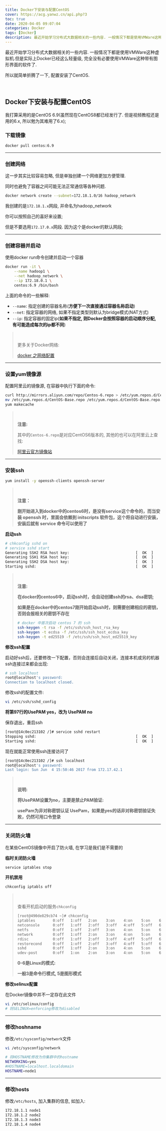 ```yaml
---
title: Docker下安装与配置CentOS
cover: https://acg.yanwz.cn/api.php?3
toc: true
date: 2020-04-05 09:07:04
categories: Docker
tags: [Docker]
description: 最近开始学习分布式大数据相关的一些内容. 一般情况下都是使用VMWare这种虚拟机. 但是实际上Docker已经这么轻量级, 完全没有必要使用VMWare这种带有图形界面的软件了. 所以就简单折腾了一下, 配置安装了CentOS.
---
```


最近开始学习分布式大数据相关的一些内容. 一般情况下都是使用VMWare这种虚拟机.但是实际上Docker已经这么轻量级, 完全没有必要使用VMWare这种带有图形界面的软件了.

所以就简单折腾了一下, 配置安装了CentOS.

<br/>

<!--more-->

<!-- **目录:** -->

<!-- toc -->

<!-- <br/> -->

## Docker下安装与配置CentOS

我打算采用的是CentOS 6.9(虽然现在CentOS8都已经发行了. 但是视频教程还是用的6.x, 所以勉为其难用了6.x);

### 下载镜像

```bash
docker pull centos:6.9
```

****

### 创建网络

这一步其实比较容易忽略, 但是单独创建一个网络更加方便管理.

同时也避免了容器之间可能无法正常通信等各种问题.

```bash
docker network create --subnet=172.18.1.0/16 hadoop_network
```

我创建的是`172.18.1.x`网段, 并命名为hadoop_network

你可以按照自己的喜好来设置;

但是不要选用`172.17.0.x`网段. 因为这个是docker的默认网段;

****

### 创建容器并启动

使用docker run命令创建并启动一个容器

```bash
docker run -it \
    --name hadoop1 \
    --net hadoop_network \
    --ip 172.18.0.1 \
    centos:6.9 /bin/bash
```

上面的命令的一些解释:

-   `--name`: 指定创建的容器名称(**方便下一次直接通过容器名称启动**)
-   `--net`: 指定容器的网络, 如果不指定类型则默认为bridge模式(NAT方式)
-   `--ip`: 指定容器的固定ip(**如果不指定, 则Docker会按照容器的启动顺序分配, 有可能造成每次的ip都不同**)

><br/>
>
>更多关于Docker网络: 
>
>[docker 之网络配置](https://blog.51cto.com/13362895/2130375)

****

### 设置yum镜像源

配置阿里云的镜像源, 在容器中执行下面的命令:

```bash
curl http://mirrors.aliyun.com/repo/Centos-6.repo > /etc/yum.repos.d/CentOS-Base-6-aliyun.repo
mv /etc/yum.repos.d/CentOS-Base.repo /etc/yum.repos.d/CentOS-Base.repo.bak
yum makecache
```

>   <br/>
>
>   **注意:**
>
>   其中的`Centos-6.repo`是对应CentOS6版本的, 其他的也可以在阿里云上查找:
>
>   [阿里云官方镜像站](https://developer.aliyun.com/mirror/)

****

### 安装ssh

```bash
yum install -y openssh-clients openssh-server
```

>   <br/>
>
>   **注意：**
>
>   **刚开始进入到docker中的centos6时，是没有service这个命令的，而当安装 openssh 时，里面会依赖到 initscripts 软件包，这个将自动进行安装，安装后就有 service 命令可以使用了**

**启动ssh**

```bash
# chkconfig sshd on
# service sshd start
Generating SSH2 RSA host key:                              [  OK  ]
Generating SSH1 RSA host key:                              [  OK  ]
Generating SSH2 DSA host key:                              [  OK  ]
Starting sshd:                                             [  OK  ]
```

><br/>
>
>**注意:**
>
>**在docker的centos6中，启动ssh时，会自动创建ssh的rsa、dsa密钥;**
>
>**如果是在docker中的centos7刚开始启动ssh时，则需要创建相应的密钥，否则会报相关的密钥不存在**
>
>```bash
># docker 中首次启动 centos 7 的 ssh
>ssh-keygen -t rsa -f /etc/ssh/ssh_host_rsa_key
>ssh-keygen -t ecdsa -f /etc/ssh/ssh_host_ecdsa_key
>ssh-keygen -t ed25519 -f /etc/ssh/ssh_host_ed25519_key
>```

**修改ssh配置**

启动好ssh后，还要修改一下配置，否则会连接后自动关闭，连接本机或另的机器ssh连接过来都会出现:

```bash
# ssh localhost
root@localhost's password: 
Connection to localhost closed.
```

修改ssh的配置文件:

```bash
vi /etc/ssh/sshd_config
```

**将第97行的UsePAM yes，改为 UsePAM no**

保存退出，重启ssh

```bash
[root@14c0ec213102 /]# service sshd restart
Stopping sshd:                                             [  OK  ]
Starting sshd:                                             [  OK  ]
```

现在就能正常使用ssh连接访问了

```bash
[root@14c0ec213102 /]# ssh localhost
root@localhost's password: 
Last login: Sun Jun  4 15:50:46 2017 from 172.17.42.1
```

><br/>
>
>**说明:**
>
>**将UsePAM设置为no，主要是禁止PAM验证:**
>
>**usePam为非对称密钥认证 UsePam，如果是yes的话非对称密钥验证失败，仍然可用口令登录**

****

### 关闭防火墙

在某些CentOS镜像中开启了防火墙, 在学习是我们是不需要的

**临时关闭防火墙**

```bash
service iptables stop
```

**开机禁用**

```bash
chkconfig iptabls off
```

>   <br/>
>
>   查看开机启动的服务`chkconfig`
>
>   ```bash
>   [root@490de829cb74 ~]# chkconfig
>   iptables       	0:off	1:off	2:on	3:on	4:on	5:on	6:off
>   netconsole     	0:off	1:off	2:off	3:off	4:off	5:off	6:off
>   netfs          	0:off	1:off	2:off	3:on	4:on	5:on	6:off
>   network        	0:off	1:off	2:on	3:on	4:on	5:on	6:off
>   rdisc          	0:off	1:off	2:off	3:off	4:off	5:off	6:off
>   restorecond    	0:off	1:off	2:off	3:off	4:off	5:off	6:off
>   sshd           	0:off	1:off	2:on	3:on	4:on	5:on	6:off
>   udev-post      	0:off	1:on	2:on	3:on	4:on	5:on	6:off
>   ```
>
>   **0-6是Linux的模式:**
>
>   **一般3是命令行模式, 5是图形模式**

**修改selinux配置**

在Docker镜像中并不一定存在此文件

```bash
vi /etc/selinux/config
# 将SELINUX=enforcing修改为disabled
```

****

### 修改hoshname

修改`/etc/sysconfig/network`文件

```bash
vi /etc/sysconfig/network

# 将HOSTNAME修改为你集群中的hostname
NETWORKING=yes
#HOSTNAME=localhost.localdomain
HOSTNAME=node1
```

****

### 修改hosts

修改`/etc/hosts`, 加入集群的信息, 如加入:

```bash
172.18.1.1 node1
172.18.1.2 node2
172.18.1.3 node3
172.18.1.4 node4
```

<br/>